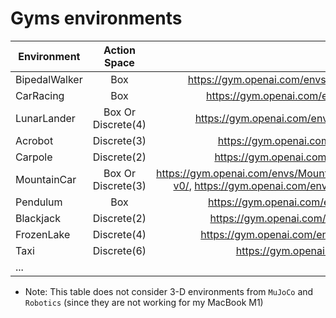 # Gyms environments


| Environment        | Action Space           | Note  |
| ------------- |:-------------:| -----:|
| BipedalWalker      | Box | https://gym.openai.com/envs/BipedalWalker-v2/ |
| CarRacing | Box | https://gym.openai.com/envs/CarRacing-v0/|
| LunarLander| Box Or Discrete(4)| https://gym.openai.com/envs/LunarLander-v2/|
| Acrobot | Discrete(3)| https://gym.openai.com/envs/Acrobot-v1/|
| Carpole | Discrete(2) | https://gym.openai.com/envs/CartPole-v1/|
| MountainCar | Box Or Discrete(3) | https://gym.openai.com/envs/MountainCarContinuous-v0/, https://gym.openai.com/envs/MountainCar-v0/|
| Pendulum | Box | https://gym.openai.com/envs/Pendulum-v0/|
| Blackjack | Discrete(2) | https://gym.openai.com/envs/Blackjack-v0/|
| FrozenLake | Discrete(4)| https://gym.openai.com/envs/FrozenLake-v0/|
| Taxi | Discrete(6)| https://gym.openai.com/envs/Taxi-v3/|
| ... | | |

* Note: This table does not consider 3-D environments from `MuJoCo` and `Robotics` (since they are not working for my MacBook M1)


